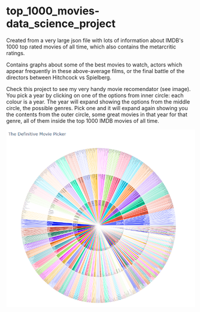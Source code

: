 # top_1000_movies-data_science_project

Created from a very large json file with lots of information about IMDB's 1000 top rated movies of all time, which also contains the metarcritic ratings.

Contains graphs about some of the best movies to watch, actors which appear frequently in these above-average films, or the final battle of the directors between Hitchcock vs Spielberg.

Check this project to see my very handy movie recomendator (see image). You pick a year by clicking on one of the options from inner circle: each colour is a year. The year will expand showing the options from the middle circle, the possible genres. Pick one and it will expand again showing you the contents from the outer circle, some great movies in that year for that genre, all of them inside the top 1000 IMDB movies of all time.

![The definitive movie picker](movie.jpg)
